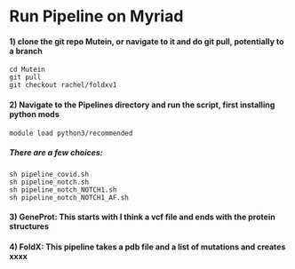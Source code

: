 # Run Pipeline on Myriad


#### 1) clone the git repo Mutein, or navigate to it and do git pull, potentially to a branch
```
cd Mutein
git pull
git checkout rachel/foldxv1
```
#### 2) Navigate to the Pipelines directory and run the script, first installing python mods
```
module load python3/recommended
```
##### There are a few choices:
```
sh pipeline_covid.sh
sh pipeline_notch.sh
sh pipeline_notch_NOTCH1.sh
sh pipeline_notch_NOTCH1_AF.sh
```
#### 3) GeneProt: This starts with I think a vcf file and ends with the protein structures
#### 4) FoldX: This pipeline takes a pdb file and a list of mutations and creates xxxx